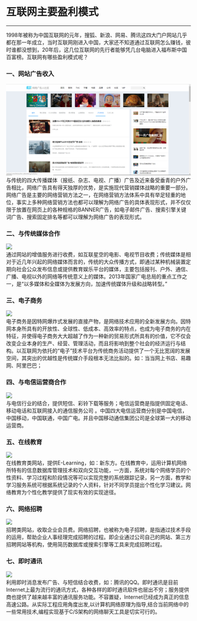 # 互联网主要盈利模式

------------

1998年被称为中国互联网的元年，搜狐、新浪、网易、腾讯这四大门户网站几乎都在那一年成立，当时互联网刚进入中国，大家还不知道通过互联网怎么赚钱，彼时谁都没想到，20年后，这几位互联网的先行者能够凭几台电脑进入福布斯中国百富榜。互联网有哪些盈利模式呢？

### 一、网站广告收入
![](images/OnlineAdvertising.png)<br>
与传统的四大传播媒体（报纸、杂志、电视、广播）广告及近来备受垂青的户外广告相比，网络广告具有得天独厚的优势，是实施现代营销媒体战略的重要一部分。网络广告是主要的网络营销方法之一，在网络营销方法体系中具有举足轻重的地位，事实上多种网络营销方法也都可以理解为网络广告的具体表现形式，并不仅仅限于放置在网页上的各种规格的BANNER广告，如电子邮件广告、搜索引擎关键词广告、搜索固定排名等都可以理解为网络广告的表现形式。

### 二、与传统媒体合作
![](https://timgsa.baidu.com/timg?image&quality=80&size=b9999_10000&sec=1544694408304&di=dcddd0677b871180f5b6bb8b088a79ca&imgtype=0&src=http%3A%2F%2Fn.sinaimg.cn%2Ftranslate%2F20170113%2F0V4P-fxzqnkq9023846.jpg)<br>
通过网站的增值服务进行收费，如互联星空的电影、电视节目收费；传统媒体是相对于近几年兴起的网络媒体而言的，传统的大众传播方式，即通过某种机械装置定期向社会公众发布信息或提供教育娱乐平台的媒体，主要包括报刊、户外、通信、广播、电视以外的网络等传统意义上的媒体。2013年国家广电总局的重点工作之一，是“以多媒体和全媒体为发展方向，加速传统媒体升级和战略转型。”

### 三、电子商务
![](https://timgsa.baidu.com/timg?image&quality=80&size=b9999_10000&sec=1544694577416&di=9da9c8824ba815ff54866e167c9f79fc&imgtype=0&src=http%3A%2F%2Fimgsrc.baidu.com%2Fimgad%2Fpic%2Fitem%2Fd6ca7bcb0a46f21f8285967efd246b600c33ae6e.jpg)<br>
电子商务是因特网爆炸式发展的直接产物，是网络技术应用的全新发展方向。因特网本身所具有的开放性、全球性、低成本、高效率的特点，也成为电子商务的内在特征，并使得电子商务大大超越了作为一种新的贸易形式所具有的价值，它不仅会改变企业本身的生产、经营、管理活动，而且将影响到整个社会的经济运行与结构。以互联网为依托的“电子”技术平台为传统商务活动提供了一个无比宽阔的发展空间，其突出的优越性是传统媒介手段根本无法比拟的。如：当当网上书店、易趣网、阿里巴巴；

### 四、与电信运营商合作
![](https://gss3.bdstatic.com/7Po3dSag_xI4khGkpoWK1HF6hhy/baike/c0%3Dbaike92%2C5%2C5%2C92%2C30/sign=a4c2402474f0f736ccf344536b3cd87c/b7003af33a87e9503a8c85371c385343faf2b4d5.jpg)<br>
与电信行业的结合，提供短信、彩铃下载等服务；电信运营商是指提供固定电话、移动电话和互联网接入的通信服务公司 。中国四大电信运营商分别是中国电信，中国移动，中国联通，中国广电。并且中国移动通信集团公司是全球第一大的移动运营商。

### 五、在线教育
![](https://timgsa.baidu.com/timg?image&quality=80&size=b9999_10000&sec=1544695011572&di=9537a18b2ca33033650e1f86db5ca8d1&imgtype=0&src=http%3A%2F%2Fseopic.699pic.com%2Fphoto%2F50065%2F8511.jpg_wh1200.jpg)<br>
在线教育类网站，提供E-Learning，如：新东方。在线教育中，运用计算机网络所特有的信息数据库管理技术和双向交互功能，一方面，系统对每个网络学员的个性资料、学习过程和阶段情况等可以实现完整的系统跟踪记录，另一方面，教学和学习服务系统可根据系统记录的个人资料，针对不同学员提出个性化学习建议。网络教育为个性化教学提供了现实有效的实现途径。
### 六、网络招聘
![](https://timgsa.baidu.com/timg?image&quality=80&size=b9999_10000&sec=1545290912&di=81f9d26500bde57df30594f3668b1d43&imgtype=jpg&er=1&src=http%3A%2F%2Fimgsrc.baidu.com%2Fforum%2Fw%3D580%2Fsign%3D17cdb132caef76093c0b99971edca301%2F3f0336dfa9ec8a13781ee24ff603918fa1ecc0cc.jpg)<br>
招聘类网站，收取企业会员费。网络招聘，也被称为电子招聘，是指通过技术手段的运用，帮助企业人事经理完成招聘的过程。即企业通过公司自己的网站、第三方招聘网站等机构，使用简历数据库或搜索引擎等工具来完成招聘过程。

### 七、即时通讯
![](https://timgsa.baidu.com/timg?image&quality=80&size=b9999_10000&sec=1544696260773&di=9ad7cbe99fc441710a1cdee2e58e0f06&imgtype=jpg&src=http%3A%2F%2Fimg2.imgtn.bdimg.com%2Fit%2Fu%3D3415852112%2C858692316%26fm%3D214%26gp%3D0.jpg)<br>
利用即时消息发布广告、与短信结合收费，如：腾讯的QQ。即时通讯是目前Internet上最为流行的通讯方式，各种各样的即时通讯软件也层出不穷；服务提供商也提供了越来越丰富的通讯服务功能。不容置疑，Internet已经成为真正的信息高速公路。从实际工程应用角度出发,以计算机网络原理为指导,结合当前网络中的一些常用技术,编程实现基于C/S架构的网络聊天工具是切实可行的。